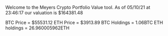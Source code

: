 Welcome to the Meyers Crypto Portfolio Value tool. 
As of 05/10/21 at 23:46:17 our valuation is $164381.48 

BTC Price = $55531.12
 ETH Price = $3913.89
BTC Holdings = 1.06BTC
 ETH holdings = 26.960005962ETH 
